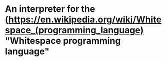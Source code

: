 # An interpreter for the (https://en.wikipedia.org/wiki/Whitespace_(programming_language) "Whitespace programming language"
